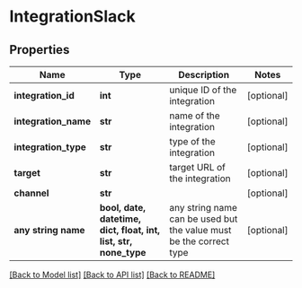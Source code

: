 # IntegrationSlack


## Properties
Name | Type | Description | Notes
------------ | ------------- | ------------- | -------------
**integration_id** | **int** | unique ID of the integration | [optional] 
**integration_name** | **str** | name of the integration | [optional] 
**integration_type** | **str** | type of the integration | [optional] 
**target** | **str** | target URL of the integration | [optional] 
**channel** | **str** |  | [optional] 
**any string name** | **bool, date, datetime, dict, float, int, list, str, none_type** | any string name can be used but the value must be the correct type | [optional]

[[Back to Model list]](../README.md#documentation-for-models) [[Back to API list]](../README.md#documentation-for-api-endpoints) [[Back to README]](../README.md)


